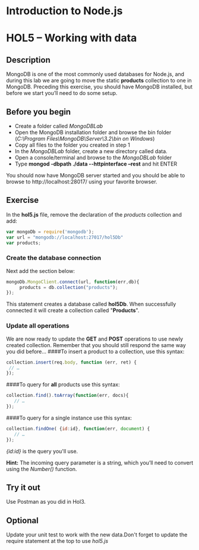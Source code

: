 # Introduction to Node.js
# HOL5 – Working with data
## Description
MongoDB is one of the most commonly used databases for Node.js, and during this lab we are going to move the static **products** collection to one in MongoDB. Preceding this exercise, you should have MongoDB installed, but before we start you’ll need to do some setup.
## Before you begin
* Create a folder called *MongoDBLab*
* Open the MongoDB installation folder and browse the bin folder (*C:\Program Files\MongoDB\Server\3.2\bin on Windows*)
* Copy all files to the folder you created in step 1
* In the *MongoDBLab* folder, create a new directory called data.
* Open a console/terminal and browse to the *MongoDBLab* folder
* Type **mongod -dbpath ./data --httpinterface –rest** and hit ENTER

You should now have MongoDB server started and you should be able to browse to http://localhost:28017/ using your favorite browser.

## Exercise 
In the **hol5.js** file, remove the declaration of the *products* collection and add:
```js
var mongoDb = require('mongodb');
var url = "mongodb://localhost:27017/hol5Db"
var products;
```
### Create the database connection
Next add the section below:
```js
mongoDb.MongoClient.connect(url, function(err,db){
     products = db.collection("products");
});
```
This statement creates a database called **hol5Db**. When successfully connected it will create a collection called "**Products**".

### Update all operations
We are now ready to update the **GET** and **POST** operations to use newly created collection. Remember that you should still respond the same way you did before…
####To insert a product to a collection, use this syntax:
```js
collection.insert(req.body, function (err, ret) {  
 // …
});
```

####To query for **all** products use this syntax:
```js
collection.find().toArray(function(err, docs){
   // …
});
```
####To query for a single instance use this syntax:
```js
collection.findOne( {id:id}, function(err, document) {
   // …
});
```
*{id:id}* is the query you'll use.

**Hint:** The incoming query parameter is a string, which you’ll need to convert using the *Number()* function. 
 
## Try it out
Use Postman as you did in Hol3.

## Optional
Update your unit test to work with the new data.Don't forget to update the require statement at the top to use *hol5.js*

